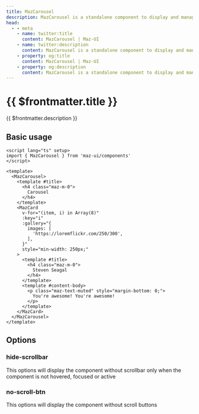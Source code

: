 ```yaml
---
title: MazCarousel
description: MazCarousel is a standalone component to display and manage items in a row
head:
  - - meta
    - name: twitter:title
      content: MazCarousel | Maz-UI
    - name: twitter:description
      content: MazCarousel is a standalone component to display and manage items in a row
    - property: og:title
      content: MazCarousel | Maz-UI
    - property: og:description
      content: MazCarousel is a standalone component to display and manage items in a row
---
```


# {{ $frontmatter.title }}

{{ $frontmatter.description }}

<!--@include: ./../.vitepress/mixins/getting-started.md-->

## Basic usage

<MazCarousel>
  <template #title>
    <h4 class="maz-m-0">Carousel</h4>
  </template>
  <MazCard
    v-for="(item, i) in Array(8)"
    :key="i"
    :gallery="{
      images: [
        'https://loremflickr.com/250/300'
      ]
    }"
    style="min-width: 250px;"
  >
    <template #content-title>
      <h4 class="maz-m-0">
        Steven Seagal
      </h4>
    </template>
    <template #content-body>
      <p class="maz-text-muted" style="margin-bottom: 0;">
        You're awesome! You're awesome!
      </p>
    </template>
  </MazCard>
</MazCarousel>

```vue
<script lang="ts" setup>
import { MazCarousel } from 'maz-ui/components'
</script>

<template>
  <MazCarousel>
    <template #title>
      <h4 class="maz-m-0">
        Carousel
      </h4>
    </template>
    <MazCard
      v-for="(item, i) in Array(8)"
      :key="i"
      :gallery="{
        images: [
          'https://loremflickr.com/250/300',
        ],
      }"
      style="min-width: 250px;"
    >
      <template #title>
        <h4 class="maz-m-0">
          Steven Seagal
        </h4>
      </template>
      <template #content-body>
        <p class="maz-text-muted" style="margin-bottom: 0;">
          You're awesome! You're awesome!
        </p>
      </template>
    </MazCard>
  </MazCarousel>
</template>
```

## Options

### hide-scrollbar

This options will display the component without scrollbar only when the component is not hovered, focused or active

<MazCarousel hide-scrollbar>
    <template #title>
      <h4 class="maz-m-0">Carousel</h4>
    </template>
    <MazCard
      v-for="(item, i) in Array(8)"
      :key="i"
      :gallery="{
        images: [
          'https://loremflickr.com/250/300'
        ]
      }"
      style="min-width: 250px;"
    >
      <template #content-title>
        <h4 class="maz-m-0">
          Steven Seagal
        </h4>
      </template>
      <template #content-body>
        <p class="maz-text-muted" style="margin-bottom: 0;">
          You're awesome! You're awesome!
        </p>
      </template>
    </MazCard>
  </MazCarousel>

### no-scroll-btn

This options will display the component without scroll buttons

<!--@include: ./../.vitepress/generated-docs/maz-carousel.doc.md-->
